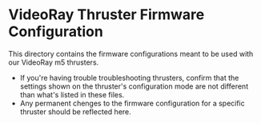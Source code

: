 # VideoRay Thruster Firmware Configuration
This directory contains the firmware configurations meant to be used with our VideoRay m5 thrusters.
* If you're having trouble troubleshooting thrusters, confirm that the settings shown on the
  thruster's configuration mode are not different than what's listed in these files.
* Any permanent chenges to the firmware configuration for a specific thruster should be reflected
  here.

